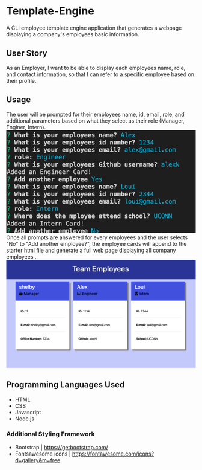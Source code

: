 # Template-Engine
A CLI employee template engine application that generates a webpage displaying a company's employees basic information.

## User Story
As an Employer, I want to be able to display each employees name, role, and contact information, so that I can refer to a specific employee based on their profile.

## Usage
The user will be prompted for their employees name, id, email, role, and additional parameters based on what they select as their role (Manager, Enginer, Intern).
![Init Prompts](images/prompts.png)
Once all prompts are answered for every employees and the user selects "No"
 to "Add another employee?", the employee cards will append to the starter html file and generate a full web page displaying all company employees .
![Team Page](images/team.png)

## Programming Languages Used
* HTML
* CSS
* Javascript
* Node.js

### Additional Styling Framework 
* Bootstrap | https://getbootstrap.com/
* Fontsawesome icons | https://fontawesome.com/icons?d=gallery&m=free
